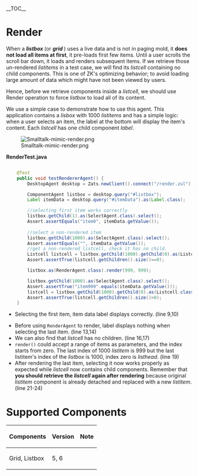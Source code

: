 \_\_TOC\_\_

# Render

When a <b>*listbox* </b> (or <b> *grid* </b>) uses a live data and is
not in paging mold, it **does not load all items at first**, it
pre-loads first few items. Until a user scrolls the scroll bar down, it
loads and renders subsequent items. If we retrieve those un-rendered
*listitems* in a test case, we will find its *listcell* containing no
child components. This is one of ZK's optimizing behavior; to avoid
loading large amount of data which might have not been viewed by users.

Hence, before we retrieve components inside a *listcell*, we should use
Render operation to force *listbox* to load all of its content.

We use a simple case to demonstrate how to use this agent. This
application contains a *lisbox* with 1000 *listitems* and has a simple
logic: when a user selects an item, the label at the bottom will display
the item's content. Each *listcell* has one child component *label*.

<figure>
<img src="Smalltalk-mimic-render.png"
title="Smalltalk-mimic-render.png" />
<figcaption>Smalltalk-mimic-render.png</figcaption>
</figure>

**RenderTest.java**

``` java

    @Test
    public void testRendererAgent() {
        DesktopAgent desktop = Zats.newClient().connect("/render.zul");

        ComponentAgent listbox = desktop.query("#listbox");
        Label itemData = desktop.query("#itemData").as(Label.class);

        //selecting first item works correctly 
        listbox.getChild(1).as(SelectAgent.class).select();
        Assert.assertEquals("item0", itemData.getValue());
        
        //select a non-rendered item
        listbox.getChild(1000).as(SelectAgent.class).select();
        Assert.assertEquals("", itemData.getValue());
        //get a non-rendered listcell, check it has no child.
        Listcell listcell = listbox.getChild(1000).getChild(0).as(Listcell.class);
        Assert.assertTrue(listcell.getChildren().size()==0);

        listbox.as(RenderAgent.class).render(999, 999);

        listbox.getChild(1000).as(SelectAgent.class).select();
        Assert.assertTrue("item999".equals(itemData.getValue()));
        listcell = listbox.getChild(1000).getChild(0).as(Listcell.class);
        Assert.assertTrue(listcell.getChildren().size()>0);
    }
```

- Selecting the first item, item data label displays correctly. (line
  9,10)

<!-- -->

- Before using `RenderAgent` to render, label displays nothing when
  selecting the last item. (line 13,14)
- We can also find that *listcell* has no children. (line 16,17)
- `render()` could accept a range of items as parameters, and the index
  starts from zero. The last index of 1000 *listitem* is 999 but the
  last listitem's index of the *listbox* is 1000, index zero is
  *listhead*. (line 19)
- After rendering the last item, selecting it now works properly as
  expected while *listcell* now contains child components. Remember that
  **you should retrieve the *listcell* again after rendering** because
  original *listitem* component is already detached and replaced with a
  new *listitem*. (line 21-24)

# Supported Components

<table>
<thead>
<tr class="header">
<th><center>
<p>Components</p>
</center></th>
<th><center>
<p>Version</p>
</center></th>
<th><center>
<p>Note</p>
</center></th>
</tr>
</thead>
<tbody>
<tr class="odd">
<td><p>Grid, Listbox</p></td>
<td><p>5, 6</p></td>
<td></td>
</tr>
</tbody>
</table>
